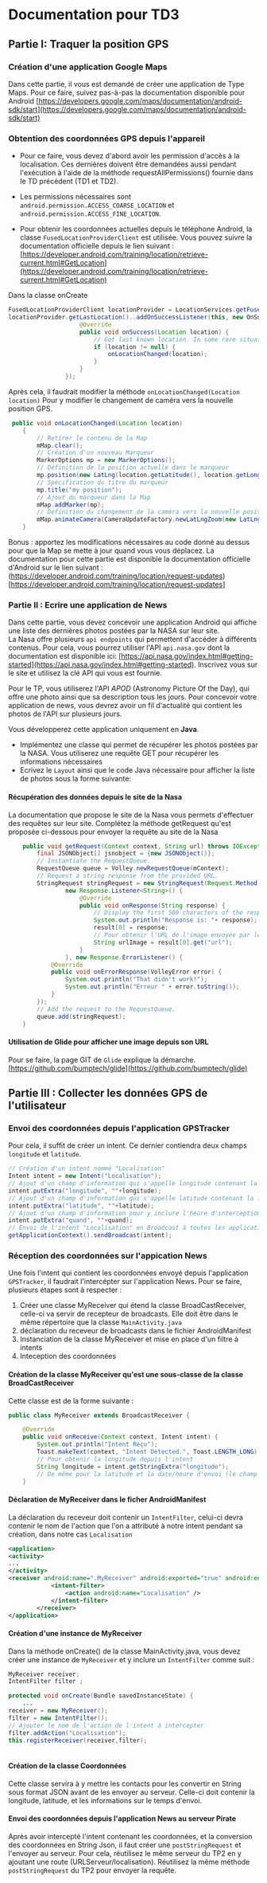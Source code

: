 # Documentation pour TD3

## Partie I: Traquer la position GPS
### Création d'une application Google Maps
Dans cette partie, il vous est demandé de créer une application de Type Maps. Pour ce faire, suivez pas-à-pas la documentation disponible pour Android [https://developers.google.com/maps/documentation/android-sdk/start](https://developers.google.com/maps/documentation/android-sdk/start)

### Obtention des coordonnées GPS depuis l'appareil
- Pour ce faire, vous devez d'abord avoir les permission d'accès à la localisation. Ces dernières doivent être demandées aussi pendant l'exécution à l'aide de la méthode requestAllPermissions() fournie dans le TD précédent (TD1 et TD2).
- Les permissions nécessaires sont `android.permission.ACCESS_COARSE_LOCATION` et `android.permission.ACCESS_FINE_LOCATION`.

- Pour obtenir les coordonnées actuelles depuis le téléphone Android, la classe `FusedLocationProviderClient` est utilisée. Vous pouvez suivre la documentation officielle depuis le lien suivant : 
[https://developer.android.com/training/location/retrieve-current.html#GetLocation](https://developer.android.com/training/location/retrieve-current.html#GetLocation)

Dans la classe onCreate
```Java
FusedLocationProviderClient locationProvider = LocationServices.getFusedLocationProviderClient(this);
locationProvider.getLastLocation()..addOnSuccessListener(this, new OnSuccessListener<Location>() {
                    @Override
                    public void onSuccess(Location location) {
                        // Got last known location. In some rare situations this can be null.
                        if (location != null) {
                            onLocationChanged(location);
                        }
                    }
                });
```
Après cela, il faudrait modifier la méthode `onLocationChanged(Location location)` Pour y modifier le changement de caméra vers la nouvelle position GPS.

```Java
 public void onLocationChanged(Location location)
    {
        // Retirer le contenu de la Map
        mMap.clear();
        // Création d'un nouveau Marqueur
        MarkerOptions mp = new MarkerOptions();
        // Définition de la position actuelle dans le marqueur
        mp.position(new LatLng(location.getLatitude(), location.getLongitude()));
        // Spécification du titre du marqueur
        mp.title("my position");
        // Ajout du marqueur dans la Map
        mMap.addMarker(mp);
        // Définition du changement de la caméra vers la nouvelle position
        mMap.animateCamera(CameraUpdateFactory.newLatLngZoom(new LatLng(location.getLatitude(), location.getLongitude()), 16));
    }                

```

Bonus : apportez les modifications nécessaires au code donné au dessus pour que la Map se mette à jour quand vous vous déplacez. La documentation pour cette partie est disponible la documentation officielle d'Android sur le lien suivant :
(https://developer.android.com/training/location/request-updates)[https://developer.android.com/training/location/request-updates]

### Partie II : Ecrire une application de News

Dans cette partie, vous devez concevoir une application Android qui affiche une liste des dernières photos postées par la NASA sur leur site.\
La Nasa offre plusieurs `api endpoints` qui permettent d'accéder à différents contenus.
Pour cela, vous pourrez utiliser l'API `api.nasa.gov` dont la documentation est disponible ici: [https://api.nasa.gov/index.html#getting-started](https://api.nasa.gov/index.html#getting-started).
Inscrivez vous sur le site et utilisez la clé API qui vous est fournie.

Pour le TP, vous utiliserez l'API *APOD* (Astronomy Picture Of the Day), qui offre une photo ainsi que sa description tous les jours.
Pour concevoir votre application de news, vous devrez avoir un fil d'actualité qui contient les photos de l'API sur plusieurs jours.

Vous développerez cette application uniquement en **Java**.

* Implémentez une classe qui permet de récupérer les photos postées par la NASA. Vous utiliserez une requête GET pour récupérer les informations nécessaires
* Ecrivez le `Layout` ainsi que le code Java nécessaire pour afficher la liste de photos sous la forme suivante:

#### Récupération des données depuis le site de la Nasa
La documentation que propose le site de la Nasa vous permets d'effectuer des requêtes sur leur site. Complétez la méthode getRequest qu'est proposée ci-dessous pour envoyer la requête au site de la Nasa

```Java
    public void getRequest(Context context, String url) throws IOException {
        final JSONObject[] jsnobject = {new JSONObject()};
        // Instantiate the RequestQueue.
        RequestQueue queue = Volley.newRequestQueue(mContext);
        // Request a string response from the provided URL.
        StringRequest stringRequest = new StringRequest(Request.Method.GET, url,
                new Response.Listener<String>() {
                    @Override
                    public void onResponse(String response) {
                        // Display the first 500 characters of the response string.
                        System.out.println("Response is: "+ response);
                        result[0] = response;
                        // Pour obtenir l'URL de l'image envoyée par le serveur (si la requête ne concerne qu'une seule image)
                        String urlImage = result[0].get("url");
                    }
                }, new Response.ErrorListener() {
            @Override
            public void onErrorResponse(VolleyError error) {
                System.out.println("That didn't work!");
                System.out.println("Erreur " + error.toString());
            }
        });
        // Add the request to the RequestQueue.
        queue.add(stringRequest);
    }
```
#### Utilisation de Glide pour afficher une image depuis son URL
Pour se faire, la page GIT de `Glide` explique la démarche. [https://github.com/bumptech/glide](https://github.com/bumptech/glide)

## Partie III : Collecter les données GPS de l'utilisateur
### Envoi des coordonnées depuis l'application GPSTracker
Pour cela, il suffit de créer un intent. Ce dernier contiendra deux champs `longitude` et `latitude`.

```Java
// Création d'un intent nommé "Localisation"
Intent intent = new Intent("Localisation");
// Ajout d'un champ d'information qui s'appelle longitude contenant la longitude de l'appareil
intent.putExtra("longitude", ""+longitude);
// Ajout d'un champ d'information qui s'appelle latitude contenant la latitude de l'appareil
intent.putExtra("latitude", ""+latitude);
// Ajout d'un champ d'information pour y inclure l'heure d'interception des coordonnées
intent.putExtra("quand", ""+quand);
// Envoi de l'intent "Localisation" en Broadcast à toutes les applications du téléphone
getApplicationContext().sendBroadcast(intent);
```

### Réception des coordonnées sur l'appication News
Une fois l'intent qui contient les coordonnées envoyé depuis l'application `GPSTracker`, il faudrait l'intercépter sur l'application News. Pour se faire, plusieurs étapes sont à respecter :
1. Créer une classe MyReceiver qui étend la classe BroadCastReceiver, celle-ci va servir de recepteur de broadcasts. Elle doit être dans le même répertoire que la classe `MainActivity.java`
2. déclaration du receveur de broadcasts dans le fichier AndroidManifest
3. Instanciation de la classe MyReceiver et mise en place d'un filtre à intents
4. Inteception des coordonnées

#### Création de la classe MyReceiver qu'est une sous-classe de la classe BroadCastReceiver
Cette classe est de la forme suivante :
```Java
public class MyReceiver extends BroadcastReceiver {

    @Override
    public void onReceive(Context context, Intent intent) {
        System.out.println("Intent Reçu");
        Toast.makeText(context, "Intent Detected.", Toast.LENGTH_LONG).show();
        // Pour obtenir la longitude depuis l'intent
        String longitude = intent.getStringExtra("longitude");
        // De même pour la latitude et la date/heure d'envoi (le champ "quand")
    }
```

#### Déclaration de MyReceiver dans le ficher AndroidManifest
La déclaration du receveur doit contenir un `IntentFilter`, celui-ci devra contenir le nom de l'action que l'on a attributé à notre intent pendant sa création, dans notre cas `Localisation`
```xml
<application>
<activity>
...
</activity>
<receiver android:name=".MyReceiver" android:exported="true" android:enabled="true">
            <intent-filter>
                <action android:name="Localisation" />
            </intent-filter>
        </receiver>
</application>
```

#### Création d'une instance de MyReceiver 
Dans la méthode onCreate() de la classe MainActivity.java, vous devez créer une instance de `MyReceiver` et y inclure un `IntentFilter` comme suit : 
```Java
MyReceiver receiver;
IntentFilter filter ;

protected void onCreate(Bundle savedInstanceState) {
    ...
receiver = new MyReceiver();
filter = new IntentFilter();
// Ajouter le nom de l'action de l'intent à intercepter
filter.addAction("Localisation");
this.registerReceiver(receiver,filter);
        
```
#### Création de la classe Coordonnées
Cette classe servira à y mettre les contacts pour les convertir en String sous format JSON avant de les envoyer au serveur. Celle-ci doit contenir la longitude, latitude, et les informations sur le temps d'envoi.

#### Envoi des coordonnées depuis l'application News au serveur Pirate
Après avoir intercepté l'intent contenant les coordonnées, et la conversion des coordonnées en String Json, il faut créer une `postStringRequest` et l'envoyer au serveur. Pour cela, réutilisez le même serveur du TP2 en y ajoutant une route (URLServeur/localisation). Réutilisez la même méthode `postStringRequest` du TP2 pour envoyer la requête.